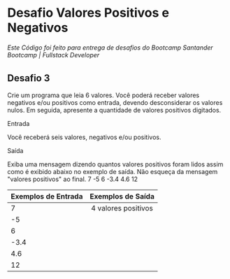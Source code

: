 # Desafio Valores Positivos e Negativos

###### Este Código foi feito para entrega de desafios do Bootcamp Santander Bootcamp | Fullstack Developer

## Desafio 3 

Crie um programa que leia 6 valores. Você poderá receber valores negativos e/ou positivos como entrada, devendo desconsiderar os valores nulos. Em seguida, apresente a quantidade de valores positivos digitados.

Entrada

Você receberá seis valores, negativos e/ou positivos.

Saída

Exiba uma mensagem dizendo quantos valores positivos foram lidos assim como é exibido abaixo no exemplo de saída. Não esqueça da mensagem "valores positivos" ao final.
 7
-5
6
-3.4
4.6
12

| Exemplos de Entrada  | Exemplos de Saída |
| ------------- |:-------------:|
|       7       |    4 valores positivos        |
|      -5       |            |
|       6       |            |
|     -3.4      |            |
|       4.6     |            |
|       12      |            |
